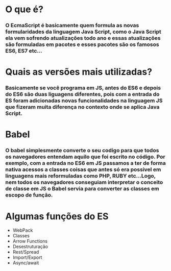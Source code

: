 # O que é?

<h3> O EcmaScript é basicamente quem formula as novas formularidades da linguagem
Java Script, como o Java Script ela vem sofrendo atualizações todo ano e essas
atualizações são formuladas em pacotes e esses pacotes são os famosos ES6, ES7 etc...</h3>

# Quais as versões mais utilizadas?

<h3>Basicamente se você programa em JS, antes do ES6 e depois do ES6 são duas liguagens diferentes, pois com a entrada do ES foram adicionadas novas funcionalidades na linguagem JS que fizeram muita diferença no contexto onde se aplica Java Script.</h3>

# Babel
<h3>O babel simplesmente converte o seu codigo para que todos os navegadores entendam aquilo que foi escrito no código. Por exemplo, com a entrada no ES6 em JS passamos a ter de forma nativa acessos a classes coisas que antes só era possivel em linguagens mais reformuladas como PHP, RUBY etc...Logo, nem todos os navegadores conseguiam interpretar o conceito de classe em JS o Babel servia para converter as classes em escopo de função.</h3>

# Algumas funções do ES

- WebPack 
- Classes
- Arrow Functions
- Desestruturação
- Rest/Spread
- Import/Export
- Async/await 
  
  